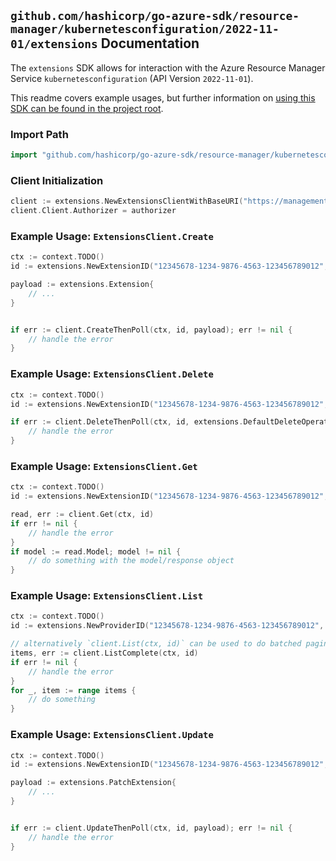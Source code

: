 
## `github.com/hashicorp/go-azure-sdk/resource-manager/kubernetesconfiguration/2022-11-01/extensions` Documentation

The `extensions` SDK allows for interaction with the Azure Resource Manager Service `kubernetesconfiguration` (API Version `2022-11-01`).

This readme covers example usages, but further information on [using this SDK can be found in the project root](https://github.com/hashicorp/go-azure-sdk/tree/main/docs).

### Import Path

```go
import "github.com/hashicorp/go-azure-sdk/resource-manager/kubernetesconfiguration/2022-11-01/extensions"
```


### Client Initialization

```go
client := extensions.NewExtensionsClientWithBaseURI("https://management.azure.com")
client.Client.Authorizer = authorizer
```


### Example Usage: `ExtensionsClient.Create`

```go
ctx := context.TODO()
id := extensions.NewExtensionID("12345678-1234-9876-4563-123456789012", "example-resource-group", "providerValue", "clusterResourceValue", "clusterValue", "extensionValue")

payload := extensions.Extension{
	// ...
}


if err := client.CreateThenPoll(ctx, id, payload); err != nil {
	// handle the error
}
```


### Example Usage: `ExtensionsClient.Delete`

```go
ctx := context.TODO()
id := extensions.NewExtensionID("12345678-1234-9876-4563-123456789012", "example-resource-group", "providerValue", "clusterResourceValue", "clusterValue", "extensionValue")

if err := client.DeleteThenPoll(ctx, id, extensions.DefaultDeleteOperationOptions()); err != nil {
	// handle the error
}
```


### Example Usage: `ExtensionsClient.Get`

```go
ctx := context.TODO()
id := extensions.NewExtensionID("12345678-1234-9876-4563-123456789012", "example-resource-group", "providerValue", "clusterResourceValue", "clusterValue", "extensionValue")

read, err := client.Get(ctx, id)
if err != nil {
	// handle the error
}
if model := read.Model; model != nil {
	// do something with the model/response object
}
```


### Example Usage: `ExtensionsClient.List`

```go
ctx := context.TODO()
id := extensions.NewProviderID("12345678-1234-9876-4563-123456789012", "example-resource-group", "providerValue", "clusterResourceValue", "clusterValue")

// alternatively `client.List(ctx, id)` can be used to do batched pagination
items, err := client.ListComplete(ctx, id)
if err != nil {
	// handle the error
}
for _, item := range items {
	// do something
}
```


### Example Usage: `ExtensionsClient.Update`

```go
ctx := context.TODO()
id := extensions.NewExtensionID("12345678-1234-9876-4563-123456789012", "example-resource-group", "providerValue", "clusterResourceValue", "clusterValue", "extensionValue")

payload := extensions.PatchExtension{
	// ...
}


if err := client.UpdateThenPoll(ctx, id, payload); err != nil {
	// handle the error
}
```
